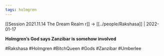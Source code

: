 ```yaml
---
tags: holmgren
---
```


[[Session 2021.11.14 The Dream Realm r]] -> [[../people/Rakshasa]] | 2022-01-17

**Holmgren’s God says Zanzibar is somehow involved**

#Rakshasa #Holmgren #BitchQueen #Gods #Zanzibar #Umberlee
